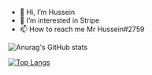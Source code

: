 - 👋 Hi, I’m Hussein
- 👀 I’m interested in Stripe
- 📫 How to reach me Mr Hussein#2759

![Anurag's GitHub stats](https://github-readme-stats.vercel.app/api?username=HusseinGL&show_icons=true&theme=radical)

[![Top Langs](https://github-readme-stats.vercel.app/api/top-langs/?username=HusseinGL&layout=compact)](https://github.com/anuraghazra/github-readme-stats)
